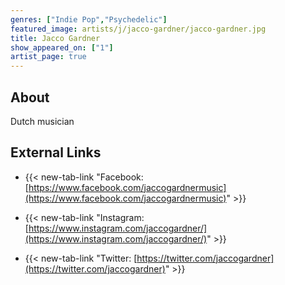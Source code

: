 ```yaml
---
genres: ["Indie Pop","Psychedelic"]
featured_image: artists/j/jacco-gardner/jacco-gardner.jpg
title: Jacco Gardner
show_appeared_on: ["1"]
artist_page: true
---
```

## About

Dutch musician

## External Links

- {{< new-tab-link "Facebook: [https://www.facebook.com/jaccogardnermusic](https://www.facebook.com/jaccogardnermusic)" >}}

- {{< new-tab-link "Instagram: [https://www.instagram.com/jaccogardner/](https://www.instagram.com/jaccogardner/)" >}}

- {{< new-tab-link "Twitter: [https://twitter.com/jaccogardner](https://twitter.com/jaccogardner)" >}}


